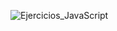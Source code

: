 ![Ejercicios_JavaScript](https://github.com/PckProgramador/ejerciciosJavaScript/assets/119043644/c9ed4e06-1952-43fc-be73-42d0aa7da7b8)
